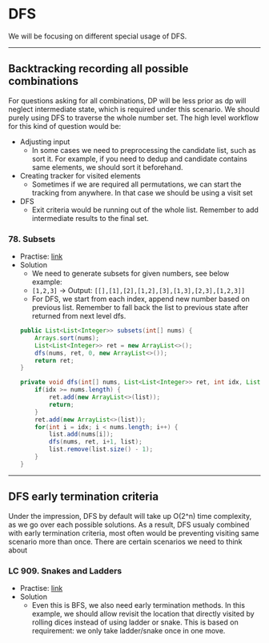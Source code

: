 # DFS

We will be focusing on different special usage of DFS.

---------------
## Backtracking recording all possible combinations
For questions asking for all combinations, DP will be less prior as dp will neglect intermediate state, which is required under this scenario.
We should purely using DFS to traverse the whole number set.
The high level workflow for this kind of question would be:
 - Adjusting input
   - In some cases we need to preprocessing the candidate list, such as sort it. For example, if you need to dedup and candidate contains same elements, we should sort it beforehand.
 - Creating tracker for visited elements
   - Sometimes if we are required all permutations, we can start the tracking from anywhere. In that case we should be using a visit set
 - DFS
   - Exit criteria would be running out of the whole list. Remember to add intermediate results to the final set.

### 78. Subsets
  - Practise: [link](https://leetcode.com/problems/subsets/)
  - Solution
    - We need to generate subsets for given numbers, see below example:
    - `[1,2,3]` -> Output: `[[],[1],[2],[1,2],[3],[1,3],[2,3],[1,2,3]]`
    - For DFS, we start from each index, append new number based on previous list. Remember to fall back the list to previous state after returned from next level dfs.
    ```java
    public List<List<Integer>> subsets(int[] nums) {
        Arrays.sort(nums);
        List<List<Integer>> ret = new ArrayList<>();
        dfs(nums, ret, 0, new ArrayList<>());   
        return ret;
    }
    
    private void dfs(int[] nums, List<List<Integer>> ret, int idx, List<Integer> list) {
        if(idx >= nums.length) {
            ret.add(new ArrayList<>(list));
            return;
        }
        ret.add(new ArrayList<>(list));
        for(int i = idx; i < nums.length; i++) {
            list.add(nums[i]);
            dfs(nums, ret, i+1, list);
            list.remove(list.size() - 1);
        }
    }
    ```
    
----------------------------------------------------------------------
## DFS early termination criteria

Under the impression, DFS by default will take up O(2^n) time complexity, as we go over each possible solutions. As a result, DFS usualy combined with early termination criteria, most often would be preventing visiting same scenario more than once. There are certain scenarios we need to think about 

### LC 909. Snakes and Ladders
 - Practise: [link](https://leetcode.com/problems/snakes-and-ladders/)
 - Solution
   - Even this is BFS, we also need early termination methods. In this example, we should allow revisit the location that directly visited by rolling dices instead of using ladder or snake. This is based on requirement: we only take ladder/snake once in one move. 

